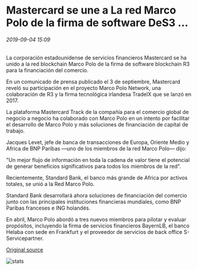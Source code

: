 # Mastercard se une a La red Marco Polo de la firma de software DeS3 ...

###### 2019-09-04 15:09

La corporación estadounidense de servicios financieros Mastercard se ha unido a la red blockchain Marco Polo de la firma de software blockchain R3 para la financiación del comercio.

En un comunicado de prensa publicado el 3 de septiembre, Mastercard reveló su participación en el proyecto Marco Polo Network, una colaboración de R3 y la firma tecnológica irlandesa TradeIX que se lanzó en 2017.

La plataforma Mastercard Track de la compañía para el comercio global de negocio a negocio ha colaborado con Marco Polo en un intento por facilitar el desarrollo de Marco Polo y más soluciones de financiación de capital de trabajo.

Jacques Levet, jefe de banca de transacciones de Europa, Oriente Medio y Africa de BNP Paribas —uno de los miembros de la red Marco Polo— dijo:

"Un mejor flujo de información en toda la cadena de valor tiene el potencial de generar beneficios significativos para todos los miembros de la red".

Recientemente, Standard Bank, el banco más grande de Africa por activos totales, se unió a la Red Marco Polo.

Standard Bank desarrollará ahora soluciones de financiación del comercio junto con las principales instituciones financieras mundiales, como BNP Paribas franceses e ING holandés.

En abril, Marco Polo abordó a tres nuevos miembros para pilotar y evaluar propósitos, incluyendo la firma de servicios financieros BayernLB, el banco Helaba con sede en Frankfurt y el proveedor de servicios de back office S-Servicepartner.

[Original source](https://cointelegraph.com/news/mastercard-joins-blockchain-software-firm-r3s-marco-polo-network)

![stats](https://c.statcounter.com/11760860/0/a89fa40b/1/ "stats")